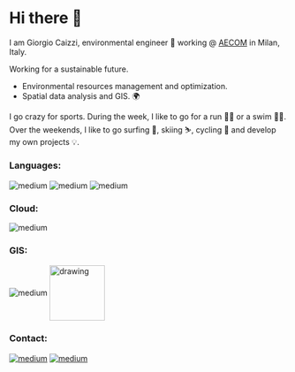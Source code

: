 # Hi there 👋

I am Giorgio Caizzi, environmental engineer  :seedling:  working @ [AECOM](https://aecom.com/) in Milan, Italy.

Working for a sustainable future.

* Environmental resources management and optimization.
* Spatial data analysis and GIS.  🌍

I go crazy for sports. During the week, I like to go for a run 🏃‍♂️ or a swim 🏊‍♂️. Over the weekends, I like to go surfing 🌊, skiing ⛷️, cycling 🚴 and develop my own projects 💡.

### Languages: 
<img align="center" alt="medium" src="https://img.shields.io/badge/python-3670A0?style=for-the-badge&logo=python&logoColor=ffdd54"/> <img align="center" alt="medium" src="https://img.shields.io/badge/latex-%23008080.svg?style=for-the-badge&logo=latex&logoColor=white"/> <img align="center" alt="medium" src="https://img.shields.io/badge/shell_script-%23121011.svg?style=for-the-badge&logo=gnu-bash&logoColor=white"/>

### Cloud:
<img align="center" alt="medium" src="https://img.shields.io/badge/Amazon_AWS-232F3E?style=for-the-badge&logo=amazon-aws&logoColor=white"/> 

### GIS:
<img align="center" alt="medium" src="https://img.shields.io/badge/qgis-3.20_Odense-93b023?&style=for-the-badge&logo=qgis&logoColor=white"/> <img src="https://www.pngkit.com/png/full/275-2750749_esri-arcgis-logo-png.png" align="center" alt="drawing" width="100"/>

### Contact:
[<img align="center" alt="medium" src="https://img.shields.io/badge/Gmail-D14836?style=for-the-badge&logo=gmail&logoColor=white" />](mailto:giocaizzi@gmail.com) [<img align="center" alt="medium" src="https://img.shields.io/badge/LinkedIn-0077B5?style=for-the-badge&logo=linkedin&logoColor=white"/>](https://www.linkedin.com/in/giorgio-caizzi/)
